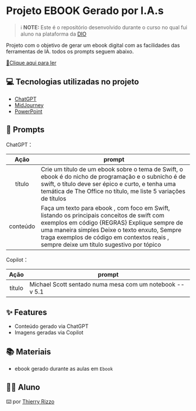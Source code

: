 # Projeto EBOOK Gerado por I.A.s


 > ℹ️ **NOTE:** Este é o repositório desenvolvido durante o curso no qual fui aluno na plataforma da [DIO](https://dio.me)

Projeto com o objetivo de gerar um ebook digital com as facilidades das ferramentas de IA. todos os prompts
seguem abaixo.

<a href="https://github.com/ThierryRizzo/Ebook-IA/Ebook/Ebook_Swift_TheOffice - cópia.pdf" title="View PDF now"> 📕Clique aqui para ler</a>

## 💻 Tecnologias utilizadas no projeto

- [ChatGPT](https://chat.openai.com/) 
- [MidJourney](https://www.midjourney.com/app/)
- [PowerPoint](https://www.apple.com/br/keynote/)

## 🧠 Prompts


ChatGPT：

|   Ação   | prompt                                                                                                                                                                                                                                                                         |
| :------: | ------------------------------------------------------------------------------------------------------------------------------------------------------------------------------------------------------------------------------------------------------------------------------ |
|  título  | Crie um título de um ebook sobre o tema de Swift, o ebook é do nicho de programação e o subnicho é de swift, o título deve ser épico e curto, e tenha uma temática de The Office no título, me liste 5 variações de títulos                                                        |
| conteúdo | Faça um texto para ebook , com foco em Swift, listando os principais conceitos de swift com exemplos em código {REGRAS} Explique sempre de uma maneira simples Deixe o texto enxuto, Sempre traga exemplos de código em contextos reais , sempre deixe um título sugestivo por tópico |


Copilot：

|  Ação  | prompt                                                                                 |
| :----: | -------------------------------------------------------------------------------------- |
| título | Michael Scott sentado numa mesa com um notebook --v 5.1 |

## ✨ Features

- Conteúdo gerado via ChatGPT
- Imagens geradas via Copilot

## 📚 Materiais

- ebook gerado durante as aulas em `Ebook`

## 👨‍💻 Aluno
⌨️ por [Thierry Rizzo](https://github.com/ThierryRizzo)